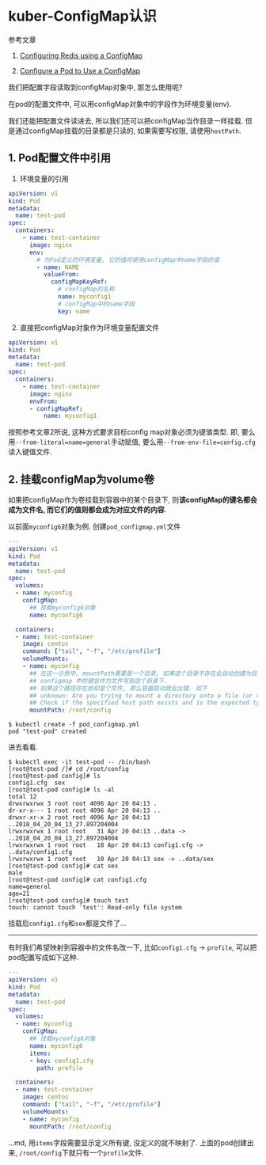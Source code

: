 # kuber-ConfigMap认识

参考文章

1. [Configuring Redis using a ConfigMap](https://kubernetes.io/docs/tutorials/configuration/configure-redis-using-configmap/)

2. [Configure a Pod to Use a ConfigMap](https://kubernetes.io/docs/tasks/configure-pod-container/configure-pod-configmap/#add-configmap-data-to-a-volume)

我们把配置字段读取到configMap对象中, 那怎么使用呢?

在pod的配置文件中, 可以用configMap对象中的字段作为环境变量(env).

我们还能把配置文件读进去, 所以我们还可以把configMap当作目录一样挂载. 但是通过configMap挂载的目录都是只读的, 如果需要写权限, 请使用`hostPath`.

## 1. Pod配置文件中引用

1. 环境变量的引用

```yml
apiVersion: v1
kind: Pod
metadata:
  name: test-pod
spec:
  containers:
    - name: test-container
      image: nginx
      env:
        # 为Pod定义的环境变量, 它的值将使用configMap中name字段的值
        - name: NAME
          valueFrom:
            configMapKeyRef:
              # configMap的名称
              name: myconfig1
              # configMap中的name字段
              key: name
```

2. 直接把configMap对象作为环境变量配置文件

```yml
apiVersion: v1
kind: Pod
metadata:
  name: test-pod
spec:
  containers:
    - name: test-container
      image: nginx
      envFrom:
      - configMapRef:
          name: myconfig1
```

按照参考文章2所说, 这种方式要求目标config map对象必须为键值类型. 即, 要么用`--from-literal=name=general`手动赋值, 要么用`--from-env-file=config.cfg`读入键值文件.

## 2. 挂载configMap为volume卷

如果把configMap作为卷挂载到容器中的某个目录下, 则**该configMap的键名都会成为文件名, 而它们的值则都会成为对应文件的内容**.

以前面`myconfig6`对象为例. 创建`pod_configmap.yml`文件

```yml
---
apiVersion: v1
kind: Pod
metadata:
  name: test-pod
spec:
  volumes:
  - name: myconfig
    configMap:
      ## 挂载myconfig6对象
      name: myconfig6

  containers:
  - name: test-container
    image: centos
    command: ["tail", "-f", "/etc/profile"]
    volumeMounts:
    - name: myconfig
      ## 在这一示例中, mountPath需要是一个目录, 如果这个目录不存在会自动创建为目录,
      ## configmap 中的键会作为文件写到这个目录下.
      ## 如果这个路径存在但却是个文件, 那么容器启动就会出错. 如下
      ## unknown: Are you trying to mount a directory onto a file (or vice-versa)? 
      ## Check if the specified host path exists and is the expected type
      mountPath: /root/config
```

```
$ kubectl create -f pod_configmap.yml 
pod "test-pod" created
```

进去看看.

```
$ kubectl exec -it test-pod -- /bin/bash
[root@test-pod /]# cd /root/config
[root@test-pod config]# ls
config1.cfg  sex
[root@test-pod config]# ls -al
total 12
drwxrwxrwx 3 root root 4096 Apr 20 04:13 .
dr-xr-x--- 1 root root 4096 Apr 20 04:13 ..
drwxr-xr-x 2 root root 4096 Apr 20 04:13 ..2018_04_20_04_13_27.897204004
lrwxrwxrwx 1 root root   31 Apr 20 04:13 ..data -> ..2018_04_20_04_13_27.897204004
lrwxrwxrwx 1 root root   18 Apr 20 04:13 config1.cfg -> ..data/config1.cfg
lrwxrwxrwx 1 root root   10 Apr 20 04:13 sex -> ..data/sex
[root@test-pod config]# cat sex
male
[root@test-pod config]# cat config1.cfg 
name=general
age=21
[root@test-pod config]# touch test
touch: cannot touch 'test': Read-only file system
```

挂载后`config1.cfg`和`sex`都是文件了...

------

有时我们希望映射到容器中的文件名改一下, 比如`config1.cfg` -> `profile`, 可以把pod配置写成如下这种.

```yml
---
apiVersion: v1
kind: Pod
metadata:
  name: test-pod
spec:
  volumes:
  - name: myconfig
    configMap:
      ## 挂载myconfig6对象
      name: myconfig6
      items:
      - key: config1.cfg
        path: profile

  containers:
  - name: test-container
    image: centos
    command: ["tail", "-f", "/etc/profile"]
    volumeMounts:
    - name: myconfig
      mountPath: /root/config
```

...md, 用`items`字段需要显示定义所有键, 没定义的就不映射了. 上面的pod创建出来, `/root/config`下就只有一个`profile`文件.
